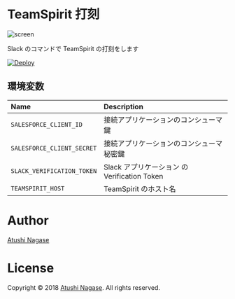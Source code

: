 TeamSpirit 打刻
===============

![screen](https://ja.ngs.io/images/2018-02-14-ts-dakoku/screen.gif)

Slack のコマンドで TeamSpirit の打刻をします

[![Deploy](https://www.herokucdn.com/deploy/button.png)](https://heroku.com/deploy)

環境変数
--------

| Name                       | Description                                  |
| :------------------------- | :------------------------------------------  |
| `SALESFORCE_CLIENT_ID`     | 接続アプリケーションのコンシューマ鍵         |
| `SALESFORCE_CLIENT_SECRET` | 接続アプリケーションのコンシューマ秘密鍵     |
| `SLACK_VERIFICATION_TOKEN` | Slack アプリケーション の Verification Token |
| `TEAMSPIRIT_HOST`          | TeamSpirit のホスト名                        |

Author
======

[Atushi Nagase]

License
=======

Copyright &copy; 2018 [Atushi Nagase]. All rights reserved.

[Atushi Nagase]: https://ngs.io/
